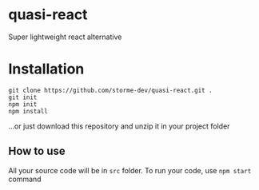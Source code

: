 # quasi-react
Super lightweight react alternative

# Installation
```
git clone https://github.com/storme-dev/quasi-react.git .
git init
npm init
npm install
```

...or just download this repository and unzip it in your project folder

## How to use

All your source code will be in ``src`` folder.
To run your code, use ``npm start`` command

